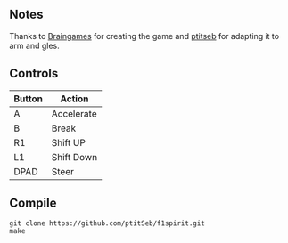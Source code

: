 ## Notes
Thanks to [Braingames](http://www.braingames.getput.com/f1spirit/) for creating the game 
and  [ptitseb](https://github.com/ptitSeb/f1spirit) for adapting it to arm and gles.

## Controls

| Button | Action |
|--|--| 
|A|Accelerate|
|B|Break|
|R1|Shift UP|
|L1|Shift Down|
|DPAD| Steer |


## Compile

```shell
git clone https://github.com/ptitSeb/f1spirit.git
make
```